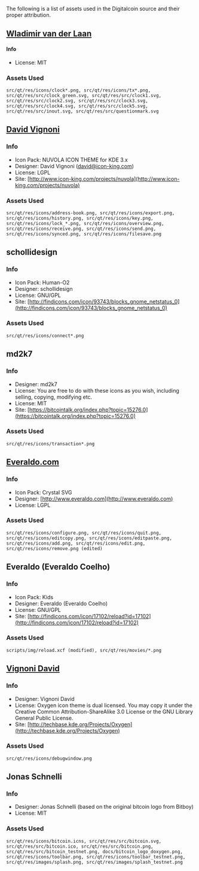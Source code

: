 The following is a list of assets used in the Digitalcoin source and their proper attribution.

[Wladimir van der Laan](https://github.com/laanwj)
-----------------------
#### Info
* License: MIT

### Assets Used
	src/qt/res/icons/clock*.png, src/qt/res/icons/tx*.png,
	src/qt/res/src/clock_green.svg, src/qt/res/src/clock1.svg,
	src/qt/res/src/clock2.svg, src/qt/res/src/clock3.svg,
	src/qt/res/src/clock4.svg, src/qt/res/src/clock5.svg,
	src/qt/res/src/inout.svg, src/qt/res/src/questionmark.svg

[David Vignoni](http://www.icon-king.com)
-----------------------

### Info
* Icon Pack: NUVOLA ICON THEME for KDE 3.x
* Designer: David Vignoni (david@icon-king.com)
* License: LGPL
* Site: [http://www.icon-king.com/projects/nuvola](http://www.icon-king.com/projects/nuvola)

### Assets Used
	src/qt/res/icons/address-book.png, src/qt/res/icons/export.png,
	src/qt/res/icons/history.png, src/qt/res/icons/key.png,
	src/qt/res/icons/lock_*.png, src/qt/res/icons/overview.png,
	src/qt/res/icons/receive.png, src/qt/res/icons/send.png,
	src/qt/res/icons/synced.png, src/qt/res/icons/filesave.png

schollidesign
-----------------------

### Info
* Icon Pack: Human-O2
* Designer: schollidesign
* License: GNU/GPL
* Site: [http://findicons.com/icon/93743/blocks_gnome_netstatus_0](http://findicons.com/icon/93743/blocks_gnome_netstatus_0)

### Assets Used
	src/qt/res/icons/connect*.png

md2k7
-----------------------

### Info
* Designer: md2k7
* License: You are free to do with these icons as you wish, including selling, copying, modifying etc.
* License: MIT
* Site: [https://bitcointalk.org/index.php?topic=15276.0](https://bitcointalk.org/index.php?topic=15276.0)

### Assets Used
	src/qt/res/icons/transaction*.png

[Everaldo.com](http://www.everaldo.com)
-----------------------

### Info
* Icon Pack: Crystal SVG
* Designer: [http://www.everaldo.com](http://www.everaldo.com)
* License: LGPL

### Assets Used
	src/qt/res/icons/configure.png, src/qt/res/icons/quit.png,
	src/qt/res/icons/editcopy.png, src/qt/res/icons/editpaste.png,
	src/qt/res/icons/add.png, src/qt/res/icons/edit.png,
	src/qt/res/icons/remove.png (edited)

Everaldo (Everaldo Coelho)
-----------------------

### Info
* Icon Pack: Kids
* Designer: Everaldo (Everaldo Coelho)
* License: GNU/GPL 
* Site: [http://findicons.com/icon/17102/reload?id=17102](http://findicons.com/icon/17102/reload?id=17102)

### Assets Used
	scripts/img/reload.xcf (modified), src/qt/res/movies/*.png

[Vignoni David](http://techbase.kde.org/Projects/Oxygen)
-----------------------

### Info
* Designer: Vignoni David
* License: Oxygen icon theme is dual licensed. You may copy it under the Creative Common Attribution-ShareAlike 3.0 License or the GNU Library General Public License.
* Site: [http://techbase.kde.org/Projects/Oxygen](http://techbase.kde.org/Projects/Oxygen)

### Assets Used
	src/qt/res/icons/debugwindow.png

Jonas Schnelli
-----------------------

### Info
* Designer: Jonas Schnelli (based on the original bitcoin logo from Bitboy)
* License: MIT

### Assets Used
	src/qt/res/icons/bitcoin.icns, src/qt/res/src/bitcoin.svg,
	src/qt/res/src/bitcoin.ico, src/qt/res/src/bitcoin.png,
	src/qt/res/src/bitcoin_testnet.png, docs/bitcoin_logo_doxygen.png,
	src/qt/res/icons/toolbar.png, src/qt/res/icons/toolbar_testnet.png,
	src/qt/res/images/splash.png, src/qt/res/images/splash_testnet.png
